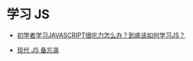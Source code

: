 # 学习 JS

* [初学者学习JAVASCRIPT很吃力怎么办？到底该如何学习JS？](http://www.cnblogs.com/jiaoyu121/p/6965230.html)

* [现代 JS 备忘录](https://juejin.im/entry/59c9a7226fb9a00a4746e3de)